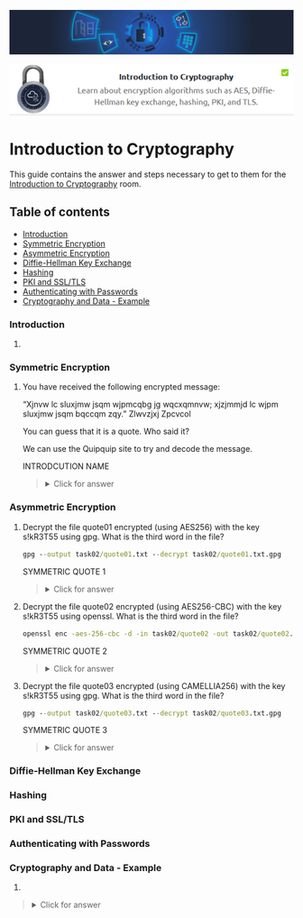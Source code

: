 ![Introduction to Cryptography Banner](https://github.com/Kevinovitz/TryHackMe_Writeups/blob/main/cryptographyintro/Introduction_Cryptography_Banner.png)

<p align="center">
   <img src="https://github.com/Kevinovitz/TryHackMe_Writeups/blob/main/cryptographyintro/Introduction_Cryptography_Cover.png" alt="Introduction to Cryptography Logo">
</p>

# Introduction to Cryptography

This guide contains the answer and steps necessary to get to them for the [Introduction to Cryptography](https://tryhackme.com/room/cryptographyintro) room.

## Table of contents

- [Introduction](#introduction)
- [Symmetric Encryption](#symmetric-encryption)
- [Asymmetric Encryption](#asymmetric-encryption)
- [Diffie-Hellman Key Exchange](#diffie-hellman-key-exchange)
- [Hashing](#hashing)
- [PKI and SSL/TLS](#pki-and-ssl/tls)
- [Authenticating with Passwords](#authenticating-with-passwords)
- [Cryptography and Data - Example](#cryptography-and-data---example)

### Introduction

1. 


### Symmetric Encryption

1. You have received the following encrypted message:

   “Xjnvw lc sluxjmw jsqm wjpmcqbg jg wqcxqmnvw; xjzjmmjd lc wjpm sluxjmw jsqm bqccqm zqy.” Zlwvzjxj Zpcvcol

   You can guess that it is a quote. Who said it?

   We can use the Quipquip site to try and decode the message.

   INTRODCUTION NAME

   ><details><summary>Click for answer</summary>Miyamoto Musashi</details>

### Asymmetric Encryption

1. Decrypt the file quote01 encrypted (using AES256) with the key s!kR3T55 using gpg. What is the third word in the file?

   ```cmd
   gpg --output task02/quote01.txt --decrypt task02/quote01.txt.gpg
   ```

   SYMMETRIC QUOTE 1

   ><details><summary>Click for answer</summary>waste</details>

1. Decrypt the file quote02 encrypted (using AES256-CBC) with the key s!kR3T55 using openssl. What is the third word in the file?

   ```cmd
   openssl enc -aes-256-cbc -d -in task02/quote02 -out task02/quote02.txt
   ```

   SYMMETRIC QUOTE 2

   ><details><summary>Click for answer</summary>science</details>

3. Decrypt the file quote03 encrypted (using CAMELLIA256) with the key s!kR3T55 using gpg. What is the third word in the file?

   ```cmd
   gpg --output task02/quote03.txt --decrypt task02/quote03.txt.gpg
   ```

   SYMMETRIC QUOTE 3

   ><details><summary>Click for answer</summary>understand</details>

### Diffie-Hellman Key Exchange




### Hashing




### PKI and SSL/TLS




### Authenticating with Passwords




### Cryptography and Data - Example 



1. 

   

   ><details><summary>Click for answer</summary></details>
